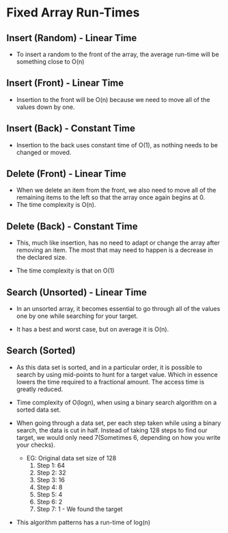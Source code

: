 
# Fixed Array Run-Times

## Insert (Random) - Linear Time
 - To insert a random to the front of the array, the average run-time will
   be something close to O(n)

## Insert (Front) - Linear Time
 - Insertion to the front will be O(n) because we need to move all of the
   values down by one.

## Insert (Back) - Constant Time
 - Insertion to the back uses constant time of O(1), as nothing needs to be changed
   or moved.

## Delete (Front) - Linear Time
 - When we delete an item from the front, we also need to move all of the remaining items
   to the left so that the array once again begins at 0.
 - The time complexity is O(n).

## Delete (Back) - Constant Time
 - This, much like insertion, has no need to adapt or change the array after removing an item.
   The most that may need to happen is a decrease in the declared size.

- The time complexity is that on O(1)

## Search (Unsorted) - Linear Time

 - In an unsorted array, it becomes essential to go through all  of the values
   one by one while searching for your target.

 - It has a best and worst case, but on average it is O(n).

## Search (Sorted)

 - As this data set is sorted, and in a particular order, it is possible to
   search by using mid-points to hunt for a target value. Which in essence lowers the 
   time required to a fractional amount. The access time is greatly reduced.

 - Time complexity of O(logn), when using a binary search algorithm on a sorted data set.

 - When going through a data set, per each step taken while using a binary search,
   the data is cut in half. Instead of taking 128 steps to find our target, we would
   only need 7(Sometimes 6, depending on how you write your checks).
    - EG:  Original data set size of 128
        1. Step 1: 64
        2. Step 2: 32
        3. Step 3: 16
        4. Step 4: 8
        5. Step 5: 4
        6. Step 6: 2
        7. Step 7: 1 - We found the target

 - This algorithm patterns has a run-time of log(n)
